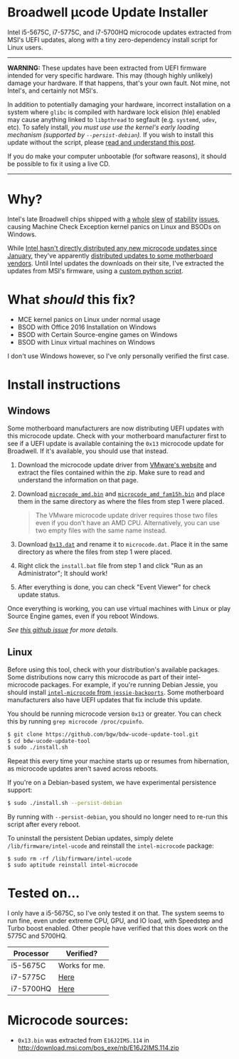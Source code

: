# Broadwell μcode Update Installer

Intel i5-5675C, i7-5775C, and i7-5700HQ microcode updates extracted from MSI's
UEFI updates, along with a tiny zero-dependency install script for Linux users.

---

**WARNING:** These updates have been extracted from UEFI firmware intended for
very specific hardware. This may (though highly unlikely) damage your hardware.
If that happens, that's your own fault. Not mine, not Intel's, and certainly not
MSI's.

In addition to potentially damaging your hardware, incorrect installation on a
system where `glibc` is compiled with hardware lock elision (hle) enabled may
cause anything linked to `libpthread` to segfault (e.g. `systemd`, `udev`, etc).
To safely install, *you must use use the kernel's early loading mechanism
(supported by `--persist-debian`).* If you wish to install this update without
the script, please [read and understand this post][henrique].

If you do make your computer unbootable (for software reasons), it should be
possible to fix it using a live CD.

[henrique]: https://bugzilla.kernel.org/show_bug.cgi?id=103351#c65

---

# Why?

Intel's late Broadwell chips shipped with [a][pt1] [whole][pt2] [slew][pt3]
[of][pt4] [stability][pt5] [issues][pt6], causing Machine Check Exception
kernel panics on Linux and BSODs on Windows.

[pt1]: http://www.phoronix.com/scan.php?page=news_item&px=i7-5775C-Idle-Problems
[pt2]: http://www.phoronix.com/scan.php?page=news_item&px=core-i7-5775c-oc-fixed-mode
[pt3]: http://www.phoronix.com/scan.php?page=news_item&px=fedora-22-good-for-5775
[pt4]: http://www.phoronix.com/scan.php?page=news_item&px=intel-5775c-msi-update
[pt5]: https://bbs.archlinux.org/viewtopic.php?id=201194
[pt6]: https://bugzilla.kernel.org/show_bug.cgi?id=103351
[reddit]: https://www.reddit.com/r/hardware/comments/3meznc/design_defect_in_i55675ci75775ci75700hq/

While [Intel hasn't directly distributed any new microcode updates since
January][intel-updates], they've apparently [distributed updates to some
motherboard vendors][msi-forum]. Until Intel updates the downloads on their
site, I've extracted the updates from MSI's firmware, using a [custom python
script][python].

[intel-updates]: https://downloadcenter.intel.com/search?keyword=Linux+Processor+Microcode+Data+File
[msi-forum]: https://forum-en.msi.com/index.php?topic=261054.msg1498718#msg1498718
[python]: http://benjam.info/blog/posts/2015-09-26-microcode/

# What *should* this fix?

- MCE kernel panics on Linux under normal usage
- BSOD with Office 2016 Installation on Windows
- BSOD with Certain Source-engine games on Windows
- BSOD with Linux virtual machines on Windows

I don't use Windows however, so I've only personally verified the first case.

# Install instructions

## Windows

Some motherboard manufacturers are now distributing UEFI updates with this
microcode update. Check with your motherboard manufacturer first to see if a
UEFI update is available containing the `0x13` microcode update for Broadwell.
If it's available, you should use that instead.

1.  Download the microcode update driver from [VMware's website][win-driver] and
    extract the files contained within the zip. Make sure to read and understand
    the information on that page.

2.  Download [`microcode_amd.bin`][] and [`microcode_amd_fam15h.bin`][] and
    place them in the same directory as where the files from step 1 were placed.

    > The VMware microcode update driver requires those two files even if you
    > don't have an AMD CPU. Alternatively, you can use two empty files with the
    > same name instead.

3.  Download [`0x13.dat`][] and rename it to `microcode.dat`. Place it in the
    same directory as where the files from step 1 were placed.

4.  Right click the `install.bat` file from step 1 and click
    "Run as an Administrator"; It should work!

5.  After everything is done, you can check "Event Viewer" for check update
    status.

Once everything is working, you can use virtual machines with Linux or play
Source Engine games, even if you reboot Windows.

*See [this github issue][issue-2] for more details.*

[win-driver]: https://labs.vmware.com/flings/vmware-cpu-microcode-update-driver
[`microcode_amd.bin`]: https://git.kernel.org/cgit/linux/kernel/git/firmware/linux-firmware.git/plain/amd-ucode/microcode_amd.bin
[`microcode_amd_fam15h.bin`]: https://git.kernel.org/cgit/linux/kernel/git/firmware/linux-firmware.git/plain/amd-ucode/microcode_amd_fam15h.bin
[`0x13.dat`]: https://github.com/bgw/bdw-ucode-update-tool/raw/master/0x13.dat
[issue-2]: https://github.com/bgw/bdw-ucode-update-tool/issues/2

## Linux

Before using this tool, check with your distribution's available packages. Some
distributions now carry this microcode as part of their intel-microcode
packages. For example, if you're running Debian Jessie, you should install
[`intel-microcode` from `jessie-backports`][backports]. Some motherboard
manufacturers also have UEFI updates that fix include this update.

You should be running microcode version `0x13` or greater. You can check this by
running `grep microcode /proc/cpuinfo`.

```sh
$ git clone https://github.com/bgw/bdw-ucode-update-tool.git
$ cd bdw-ucode-update-tool
$ sudo ./install.sh
```

Repeat this every time your machine starts up or resumes from hibernation, as
microcode updates aren't saved across reboots.

If you're on a Debian-based system, we have experimental persistence support:

```sh
$ sudo ./install.sh --persist-debian
```

By running with `--persist-debian`, you should no longer need to re-run this
script after every reboot.

To uninstall the persistent Debian updates, simply delete
`/lib/firmware/intel-ucode` and reinstall the `intel-microcode` package:

```
$ sudo rm -rf /lib/firmware/intel-ucode
$ sudo aptitude reinstall intel-microcode
```

[backports]: https://packages.debian.org/jessie-backports/intel-microcode

# Tested on...

I only have a i5-5675C, so I've only tested it on that. The system seems to run
fine, even under extreme CPU, GPU, and IO load, with Speedstep and Turbo boost
enabled. Other people have verified that this does work on the 5775C and 5700HQ.

| Processor | Verified?      |
| --------- | -------------- |
| i5-5675C  | Works for me.  |
| i7-5775C  | [Here][verif2] |
| i7-5700HQ | [Here][verif1] |

[verif1]: https://bugzilla.kernel.org/show_bug.cgi?id=103351#c29
[verif2]: https://bugzilla.kernel.org/show_bug.cgi?id=103351#c30

# Microcode sources:

- `0x13.bin` was extracted from `E16J2IMS.114` in
  <http://download.msi.com/bos_exe/nb/E16J2IMS.114.zip>
